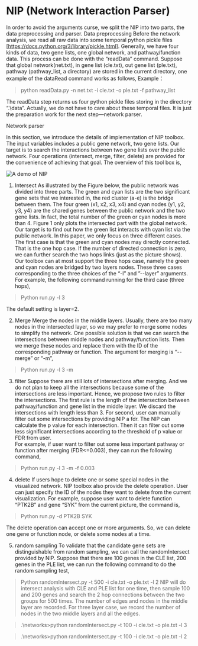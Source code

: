 # NIP (Network Interaction Parser)

In order to avoid the arguments curse, we split the NIP into two parts, the data preprocessing and parser. 
Data preprocessing
Before the network analysis, we read all raw data into some temporal python pickle files [https://docs.python.org/3/library/pickle.html].  Generally, we have four kinds of data, two gene lists, one global network, and pathway/function data. This process can be done with the “readData” command. 
Suppose that global network(net.txt), in gene list (cle.txt), out gene list (ple.txt), pathway (pathway_list, a directory) are stored in the current directory, one example of the dataRead command works as follows,
Example：

>python readData.py -n net.txt -i cle.txt -o ple.txt -f  pathway_list

The readData step returns us four python pickle files storing in the directory “.\data”. Actually, we do not have to care about these temporal files. It is just the preparation work for the next step—network parser.


Network parser

In this section, we introduce the details of implementation of NIP toolbox.  The input variables includes a public gene network, two gene lists. Our target is to search the interactions between two gene lists over the public network. Four operations (intersect, merge, filter, delete) are provided for the convenience of achieving that goal.
The overview of this tool box is,

![A demo of NIP](http://github.com/bruce803/NIP/result/demo-NIP.png)

1.	Intersect
As illustrated by the Figure below, the public network was divided into three parts. The green and cyan lists are the two significant gene sets that we interested in, the red cluster (a-e) is the bridge between them.  The four green (x1, x2, x3, x4) and cyan nodes (y1, y2, y3, y4) are the shared genes between the public network and the two gene lists. In fact, the total number of the green or cyan nodes is more than 4. Figure 1 only plots the intersected part with the global network. Our target is to find out how the green list interacts with cyan list via the public network.  In this paper, we only focus on three different cases. The first case is that the green and cyan nodes may directly connected. That is the one hop case. If the number of directed connection is zero, we can further search the two hops links (just as the picture shows). Our toolbox can at most support the three hops case, namely the green and cyan nodes are bridged by two layers nodes.
These three cases corresponding to the three choices of the “-l” and ”--layer” arguments. For example, the following command running for the third case (three hops),

>Python run.py -l 3

The default setting is layer=2.

2.	Merge
Merge the nodes in the middle layers. Usually, there are too many nodes in the intersected layer, so we may prefer to merge some nodes to simplify the network. One possible solution is that we can search the intersections between middle nodes and pathway/function lists. Then we merge these nodes and replace them with the ID of the corresponding pathway or function.
The argument for merging is “--merge” or “-m”, 

>Python run.py -l 3  -m 

3.	filter
Suppose there are still lots of intersections after merging. And we do not plan to keep all the intersections because some of the intersections are less important. Hence, we propose two rules to filter the intersections. The first rule is the length of the intersection between pathway/function and gene list in the middle layer. We discard the intersections with length less than 3. For second, user can manually filter out some intersections by providing NIP a fdr. The NIP can calculate the p value for each intersection. Then it can filter out some less significant intersections according to the threshold of p value or FDR from user.  
For example, if user want to filter out some less important pathway or function after merging (FDR<=0.003), they can run the following command,

>Python run.py -l 3 -m  -f  0.003  

4.	delete 
If users hope to delete one or some special nodes in the visualized network. NIP toolbox also provide the delete operation. User can just specify the ID of the nodes they want to delete from the current visualization. 
For example, suppose user want to delete function “PTK2B” and gene “SYK” from the current picture, the command is,

>Python run.py -d PTK2B SYK

The delete operation can accept one or more arguments. So, we can delete one gene or function node, or delete some nodes at a time.

5.	random sampling
To validate that the candidate gene sets are distinguishable from random sampling, we can call the randomIntersect provided by NIP.  Suppose that there are 100 genes in the CLE list, 200 genes in the PLE list, we can run the following command to do the random sampling test,
>Python randomIntersect.py -t 500 -i cle.txt -o ple.txt -l 2
NIP will do intersect analysis with CLE and PLE list for one time, then sample 100 and 200 genes and search the 2 hop connections between the two groups for 500 times. The number of edges and nodes in the middle layer are recorded. For three layer case, we record the number of nodes in the two middle layers and all the edges.

>.\networks>python randomIntersect.py -t 100 -i cle.txt -o ple.txt -l 3

>.\networks>python randomIntersect.py -t 100 -i cle.txt -o ple.txt -l 2
